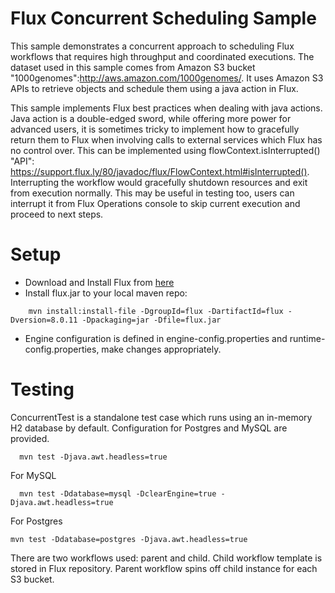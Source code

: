 Flux Concurrent Scheduling Sample
===

This sample demonstrates a concurrent approach to scheduling Flux workflows that requires high throughput and coordinated executions.
The dataset used in this sample comes from Amazon S3 bucket "1000genomes":http://aws.amazon.com/1000genomes/. It uses Amazon S3 APIs to retrieve objects and schedule them using a java action in Flux.

This sample implements Flux best practices when dealing with java actions. Java action is a double-edged sword, while offering more
power for advanced users, it is sometimes tricky to implement how to gracefully return them to Flux when involving calls to external
services which Flux has no control over. This can be implemented using flowContext.isInterrupted() "API": https://support.flux.ly/80/javadoc/flux/FlowContext.html#isInterrupted().
Interrupting the workflow would gracefully shutdown resources and exit from execution normally. This may be useful in testing too,
users can interrupt it from Flux Operations console to skip current execution and proceed to next steps.

Setup
===

* Download and Install Flux from [here](https://flux.ly/download)
* Install flux.jar to your local maven repo:

```
    mvn install:install-file -DgroupId=flux -DartifactId=flux -Dversion=8.0.11 -Dpackaging=jar -Dfile=flux.jar
```
* Engine configuration is defined in engine-config.properties and runtime-config.properties, make changes appropriately.

Testing
===

ConcurrentTest is a standalone test case which runs using an in-memory H2 database by default. Configuration for Postgres and MySQL are provided.

```
  mvn test -Djava.awt.headless=true
```

For MySQL

```
  mvn test -Ddatabase=mysql -DclearEngine=true -Djava.awt.headless=true
```

For Postgres

```
mvn test -Ddatabase=postgres -Djava.awt.headless=true
```

There are two workflows used: parent and child. Child workflow template is stored in Flux repository. Parent workflow spins off child instance for each S3 bucket.
